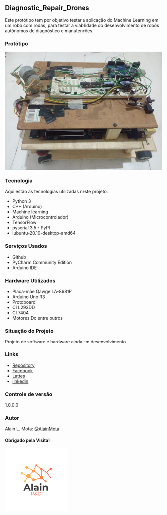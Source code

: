## Diagnostic_Repair_Drones
Este protótipo tem por objetivo testar a aplicação do Machine Learning em um robô com rodas, para testar a viabilidade do desenvolvimento de robôs autônomos de diagnóstico e manutenções.

### Protótipo
![logo](Imagens/perfil_drd.jpg)

### Tecnologia
Aqui estão as tecnologias utilizadas neste projeto.

* Python 3
* C++ (Arduino)
* Machine learning
* Arduino (Microcontrolador)
* TensorFlow
* pyserial 3.5 - PyPI
* lubuntu-20.10-desktop-amd64

### Serviços Usados
* Github
* PyCharm Community Edition
* Arduino IDE

### Hardware Utilizados
* Placa-mãe Qawge LA-8681P
* Arduino Uno R3
* Protoboard
* CI L293DD
* CI 7404
* Motores Dc entre outros

### Situação do Projeto
Projeto de software e hardware ainda em desenvolvimento.


### Links
* [Repository](https://github.com/AlainMota9/Diagnostic_Repair_Drones/)
* [Facebook](https://www.facebook.com/alain.mota.3/)
* [Lattes](http://lattes.cnpq.br/9940114103826916)
* [linkedin](https://www.linkedin.com/in/alain-mota-a61319117/)

### Controle de versão
1.0.0.0

### Autor
Alain L. Mota: [@AlainMota](https://github.com/AlainMota9)

#### Obrigado pela Visita!

![logo](Imagens/logo.png)


